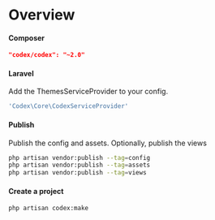 <!---
title: Overview
subtitle: Codex Documentation   
-->

# Overview

#### Composer
```JSON
"codex/codex": "~2.0"
```
  
  
#### Laravel
Add the ThemesServiceProvider to your config.
```php
'Codex\Core\CodexServiceProvider'
```
  
  
#### Publish
Publish the config and assets. Optionally, publish the views
```sh
php artisan vendor:publish --tag=config
php artisan vendor:publish --tag=assets
php artisan vendor:publish --tag=views
```
  
  
#### Create a project
```sh
php artisan codex:make
```
